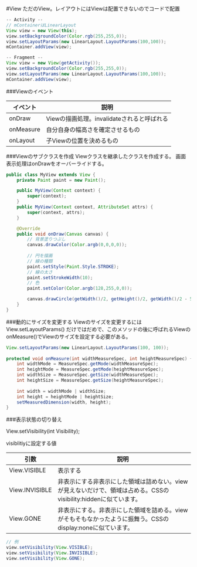 #View
ただのView。レイアウトにはViewは配置できないのでコードで配置

```java
-- Activity --
// mContainerはLinearLayout
View view = new View(this);
view.setBackgroundColor(Color.rgb(255,255,0));
view.setLayoutParams(new LinearLayout.LayoutParams(100,100));
mContainer.addView(view);

-- Fragment --
View view = new View(getActivity());
view.setBackgroundColor(Color.rgb(255,255,0));
view.setLayoutParams(new LinearLayout.LayoutParams(100,100));
mContainer.addView(view);
```

###Viewのイベント

|イベント|説明|
|---|---|
|onDraw|Viewの描画処理。invalidateされると呼ばれる|
|onMeasure|自分自身の幅高さを確定させるもの|
|onLayout|子Viewの位置を決めるもの|



###Viewのサブクラスを作成
Viewクラスを継承したクラスを作成する。
画面表示処理はonDrawをオーバーライドする。

```java
public class MyView extends View {
    private Paint paint = new Paint();

    public MyView(Context context) {
        super(context);
    }
    public MyView(Context context, AttributeSet attrs) {
        super(context, attrs);
    }

    @Override
    public void onDraw(Canvas canvas) {
        // 背景塗りつぶし
        canvas.drawColor(Color.argb(0,0,0,0));
        
        // 円を描画
        // 線の種類
        paint.setStyle(Paint.Style.STROKE);
        // 線の太さ
        paint.setStrokeWidth(10);
        // 色
        paint.setColor(Color.argb(128,255,0,0));

        canvas.drawCircle(getWidth()/2, getHeight()/2, getWidth()/2 - 5, paint);
    }
}

```

###動的にサイズを変更する
Viewのサイズを変更するには View.setLayoutParams() だけではだめで、このメソッドの後に呼ばれるViewのonMeasure()でViewのサイズを設定する必要がある。

```java
View.setLayoutParams(new LinearLayout.LayoutParams(100, 100));
 
protected void onMeasure(int widthMeasureSpec, int heightMeasureSpec) {
    int widthMode = MeasureSpec.getMode(widthMeasureSpec);
    int heightMode = MeasureSpec.getMode(heightMeasureSpec);
    int widthSize = MeasureSpec.getSize(widthMeasureSpec);
    int heightSize = MeasureSpec.getSize(heightMeasureSpec);
    
    int width = widthMode | widthSize;
    int height = heightMode | heightSize;
    setMeasuredDimension(width, height);
}
```

###表示状態の切り替え

View.setVisibility(int Visibility);

visiblitiyに設定する値

|引数|説明|
|---|---|
|View.VISIBLE|	表示する|
|View.INVISIBLE|	非表示にする非表示にした領域は詰めない。viewが見えないだけで、領域は占める。CSSのvisibility:hiddenに似ています。|
|View.GONE|	非表示にする。非表示にした領域を詰める。viewがそもそもなかったように振舞う。CSSのdisplay:noneに似ています。|

```java
// 例
view.setVisibility(View.VISIBLE);
view.setVisibility(View.INVISIBLE);
view.setVisibility(View.GONE);
```

